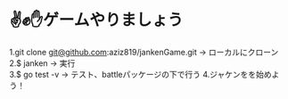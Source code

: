 # ✌️✊✋ゲームやりましょう

1.git clone git@github.com:aziz819/jankenGame.git → ローカルにクローン<br>
2.$ janken → 実行<br>
3.$ go test -v → テスト、battleパッケージの下で行う
4.ジャケンをを始めよう！